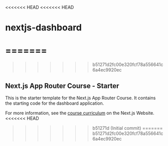 <<<<<<< HEAD
<<<<<<< HEAD
# nextjs-dashboard
=======
=======
>>>>>>> b51271d2fc00e320fcf78a556641c6a4ec9920ec
## Next.js App Router Course - Starter

This is the starter template for the Next.js App Router Course. It contains the starting code for the dashboard application.

For more information, see the [course curriculum](https://nextjs.org/learn) on the Next.js Website.
<<<<<<< HEAD
>>>>>>> b51271d (Initial commit)
=======
>>>>>>> b51271d2fc00e320fcf78a556641c6a4ec9920ec
